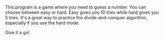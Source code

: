 This program is a game where you need to guess a number. You can choose between easy or hard. Easy gives you 10 tries while hard gives you 5 tries. It's a great way to practice the divide-and-conquer algorithm, especially if you use the hard mode. 

Give it a go!
